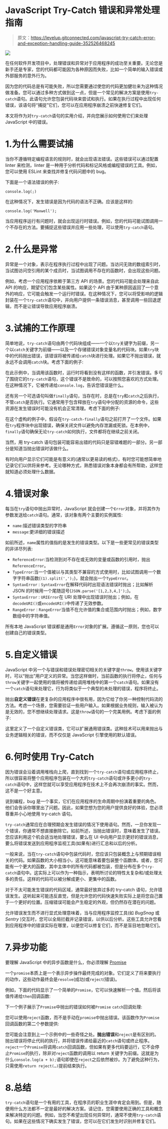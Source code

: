 # JavaScript Try-Catch 错误和异常处理指南

> 原文：<https://levelup.gitconnected.com/javascript-try-catch-error-and-exception-handling-guide-352526468245>

![](img/7149e3a74361bda33c322bd321291afc.png)

在任何软件开发项目中，处理错误和异常对于应用程序的成功至关重要。无论您是新手还是专家，您的代码都可能因为各种原因而失败，比如一个简单的输入错误或外部服务的意外行为。

因为您的代码总是有可能失败，所以您需要通过使您的代码更加健壮来为这种情况做准备。您可以通过多种方式做到这一点，但是一个常见的解决方案是使用`try-catch`语句。此语句允许您包装代码块来尝试和执行。如果在执行过程中出现任何错误，该语句将“捕捉”它们，您可以在应用程序崩溃之前快速修复它们。

本文将作为对`try-catch`语句的实用介绍，并向您展示如何使用它们来处理 JavaScript 中的错误。

# 1.**为什么需要试捕**

当你不遵循特定编程语言的规则时，就会出现语法错误。这些错误可以通过配置 linter 来检测，linter 是一种用于分析代码和标记风格或编程错误的工具。例如，您可以使用 ESLint 来查找并修复代码问题中的 bug。

下面是一个语法错误的例子:

```
console.log(;)
```

在这种情况下，发生错误是因为代码的语法不正确。应该是这样的:

```
console.log('Maxwell');
```

当应用程序运行有问题时，就会出现运行时错误。例如，您的代码可能试图调用一个不存在的方法。要捕捉这些错误并应用一些处理，可以使用`try-catch`语句。

# 2.**什么是异常**

异常是一个对象，表示在程序执行过程中出现了问题。当访问无效的数组索引时，当试图访问空引用的某个成员时，当试图调用不存在的函数时，会出现这些问题。

例如，考虑一个应用程序依赖于第三方 API 的场景。您的代码可能会处理来自此 API 的响应，期望它们包含某些属性。如果这个 API 由于某种原因返回了一个意外的响应，它可能会触发一个运行时错误。在这种情况下，您可以将受影响的逻辑封装在一个`try-catch`语句中，并向用户提供一条错误消息，甚至调用一些回退逻辑，而不是让错误导致应用程序崩溃。

# 3.**试捕的工作原理**

简单地说，`try-catch`语句由两个代码块组成——一个以`try`关键字为前缀，另一个以`catch`关键字为前缀——以及一个存储错误对象变量名的代码块。如果`try`块中的代码抛出错误，该错误将被传递给`catch`块进行处理。如果它不抛出错误，就永远不会调用`catch`块。考虑下面的例子:

在此示例中，当调用该函数时，运行时将看到没有这样的函数，并引发错误。多亏了围绕它的`try-catch`语句，这个错误不是致命的，可以按照您喜欢的方式处理。在这种情况下，它被传递给`console.log`，告诉您错误是什么。

还有另一个可选语句叫做`finally`语句，当存在时，总是在`try`和`catch`之后执行，不管`catch`是否执行。它通常用于包含释放在`try`语句中分配的资源的命令，这些资源在发生错误时可能没有机会正常清理。考虑下面的例子:

在这个虚构的例子中，假设在`try-catch-finally`语句之前打开了一个文件。如果在`try`程序块中出现错误，确保关闭文件以避免内存泄漏或死锁。在本例中，`finally`语句确保无论`try-catch`如何执行，文件都将在继续之前关闭。

当然，用 try-catch 语句包装可能容易出错的代码只是容错难题的一部分。另一部分是知道当抛出错误时该做什么。

有时向用户显示它们可能是有意义的(通常以更易读的格式)，有时您可能想简单地记录它们以供将来参考。无论哪种方式，熟悉错误对象本身都会有所帮助，这样您就知道必须处理什么数据。

# 4.**错误对象**

每当在`try`语句中抛出异常时，JavaScript 就会创建一个`Error`对象，并将其作为参数发送给`catch`语句。通常，该对象有两个主要的实例属性:

*   `name`:描述错误类型的字符串
*   `message`:更详细的错误描述

如前所述，`name`属性的值指的是发生的错误类型。以下是一些更常见的错误类型的非详尽列表:

*   `ReferenceError`:当检测到对不存在或无效的变量或函数的引用时，抛出`ReferenceError`。
*   `TypeError`:当一个值被以与其类型不兼容的方式使用时，比如试图调用一个数字字符串函数(`(1).split(',');`)，就会抛出一个`TypeError`。
*   `SyntaxError` : `SyntaxError`在解释代码时出现语法错误时抛出；比如解析 JSON 的时候用一个尾随逗号(`JSON.parse('[1,2,3,4,]');`)。
*   `SyntaxError` : `URIError`在 URI 处理中出现错误时抛出；例如，在`decodeURI()`或`encodeURI()`中传递了无效参数。
*   `RangeError` : `RangeError`当值不在允许值的集合或范围内时抛出；例如，数字数组中的字符串值。

所有本地 JavaScript 错误都是通用`Error`对象的扩展。遵循这一原则，您也可以创建自己的错误类型。

# 5.自定义错误

JavaScript 中另一个与错误和错误处理密切相关的关键字是`throw`。使用该关键字时，可以“抛出”用户定义的异常。当您这样做时，当前函数的执行将停止，任何与`throw`关键字一起使用的值将被传递给调用堆栈中的第一个`catch`语句。如果没有一个`catch`语句来处理它，行为将类似于一个典型的未处理的错误，程序将终止。

抛出**自定义错误**在更复杂的应用程序中很有用，因为它给了你另一种控制代码流的方法。考虑一个场景，您需要验证一些用户输入。如果根据业务规则，输入被认为是无效的，您不想继续处理请求。这是`throw`语句的一个完美用例。考虑下面的例子:

这里定义了一个自定义错误类，它可以扩展通用错误类。这种技术可以用来抛出与业务逻辑相关的错误，而不仅仅是 JavaScript 引擎使用的默认错误。

# 6.**何时使用 Try-Catch**

因为错误会沿着调用堆栈向上爬，直到找到一个`try-catch`语句或应用程序终止，所以很容易将整个应用程序包装在一个大的`try-catch`语句或许多更小的`try-catch`语句中，这样您就可以享受应用程序在技术上不会再次崩溃的事实。然而，这不是一个好主意。

说到编程，bug 是一个事实，它们在应用程序的生命周期中扮演着重要的角色。他们会告诉你哪里出了问题。因此，如果您想为您的用户提供良好的体验，您必须尊重并小心地使用 try-catch 语句。

`try-catch`通常应在合理预期会发生错误的情况下使用语句。然而，一旦你发现一个错误，你通常不想直接删除它。如前所述，当抛出错误时，意味着发生了错误。您应该利用这个机会适当地处理错误，要么在 UI 中向用户显示更好的错误消息，要么将错误发送到应用程序监视工具(如果有)进行汇总和以后的分析。

一般来说，当在`try-catch`语句中包装代码时，您应该只包装概念上与预期错误相关的代码。如果函数的大小相当小，这可能意味着要包装整个函数体。或者，您可能有一个更大的函数，其中主体中的所有代码都被包装，但是分布在多个`try-catch`语句中。这实际上可以作为一种指示，表明所讨论的特性太复杂和/或处理太多的责任。这样的代码可以被分解成更小、更集中的函数。

对于不太可能发生错误的代码区域，通常最好放弃过多的 try-catch 语句，允许错误发生。这听起来可能违反直觉，但是允许您的代码快速失败实际上是将您自己置于一个更好的位置。压缩错误可能会产生稳定的外观，但仍然存在潜在的问题。

允许错误发生而不进行显式处理意味着，当与应用程序监控工具(如 *BugSnag* 或 *Sentry* )交互时，您可以全局拦截并记录错误，以供以后分析。这些工具允许您看到应用程序中的错误实际在哪里，以便您可以修复它们，而不是盲目地忽略它们。

# 7.异步功能

要理解 JavaScript 中的异步函数是什么，你必须理解 [Promise](https://developer.mozilla.org/en-US/docs/Web/JavaScript/Reference/Global_Objects/Promise)

一个`promise`本质上是一个表示异步操作最终完成的对象。它们定义了将来要执行的动作，这些动作最终会是`resolve`(成功)或`reject`(错误)。

例如，下面的代码显示了一个简单的`Promise`，它可以快速解析一个值。然后将该值传递给`then`回调函数:

下一个例子展示了`Promise`中抛出的错误如何被`Promise` `catch`回调处理:

您可以使用`reject`函数，而不是手动在`promise`中抛出错误。该函数作为`Promise`回调函数的第二个参数提供:

您可能会注意到上一个示例中的一些奇怪之处。**抛出错误**和`reject`是有区别的。抛出错误将停止代码的执行，并将错误传递给最近的`catch`语句或终止程序。`reject`一个`Promise`将调用`catch`回调函数，但如果有更多代码要运行，它不会停止`Promise`的执行，除非对`reject`函数的调用以 return 关键字为前缀。这就是为什么`console.log(a + b);`语句即使在`reject`之后依然被炒。为了避免这种行为，只需使用`return reject(…)`提前结束执行。

# 8.总结

`try-catch`语句是一个有用的工具，在程序员的职业生涯中肯定会用到。但是，随便用什么方法都不一定是最好的解决方案。请记住，您需要使用正确的工具和概念来解决特定的问题。例如，当您不希望出现任何异常时，通常不使用`try-catch`语句。如果在这些情况下确实发生了错误，您可以在它们发生时识别并修复它们。